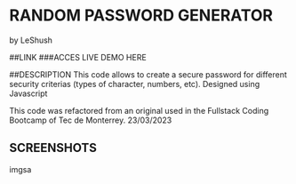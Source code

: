 # RANDOM PASSWORD GENERATOR
by LeShush

##LINK
###ACCES LIVE DEMO HERE

##DESCRIPTION
This code allows to create a secure password for different security criterias (types of character, numbers, etc). 
Designed using Javascript

This code was refactored from an original used in the Fullstack Coding Bootcamp of Tec de Monterrey.
23/03/2023

## SCREENSHOTS
imgsa                                                                                     
